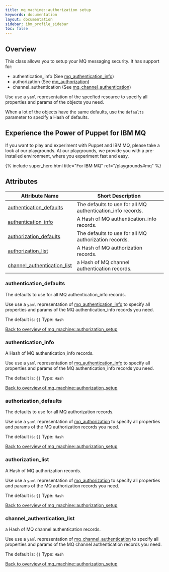 ```yaml
---
title: mq machine::authorization setup
keywords: documentation
layout: documentation
sidebar: ibm_profile_sidebar
toc: false
---
```

## Overview

This class allows you to setup your MQ messaging security. It has support for:

- authentication_info    (See [mq_authentication_info](/docs/mq_config/mq_authentication_info.html))
- authorization          (See [mq_authorization](/docs/mq_config/mq_authorization.html))
- channel_authentication (See [mq_channel_authentication](/docs/mq_config/mq_channel_authentication.html))

 Use use a `yaml` representation of the specfied resource to specify all properties and params of the objects you need. 
 
 When a lot of the objects  have the same defaults, use the `defaults` parameter to specify a Hash of defaults.






## Experience the Power of Puppet for IBM MQ

If you want to play and experiment with Puppet and IBM MQ, please take a look at our playgrounds. At our playgrounds, we provide you with a pre-installed environment, where you experiment fast and easy.

{% include super_hero.html title="For IBM MQ" ref="/playgrounds#mq" %}


## Attributes



Attribute Name                                                                              | Short Description                                           |
------------------------------------------------------------------------------------------- | ----------------------------------------------------------- |
[authentication_defaults](#mq_machine::authorization_setup_authentication_defaults)         | The defaults to use for all MQ authentication_info records. |
[authentication_info](#mq_machine::authorization_setup_authentication_info)                 | A Hash of MQ authentication_info records.                   |
[authorization_defaults](#mq_machine::authorization_setup_authorization_defaults)           | The defaults to use for all MQ authorization records.       |
[authorization_list](#mq_machine::authorization_setup_authorization_list)                   | A Hash of MQ authorization records.                         |
[channel_authentication_list](#mq_machine::authorization_setup_channel_authentication_list) | a Hash of MQ channel authentication records.                |




### authentication_defaults<a name='mq_machine::authorization_setup_authentication_defaults'>

The defaults to use for all MQ authentication_info records.

Use use a `yaml` representation of [mq_authentication_info](/docs/mq_config/mq_authentication_info.html) to specify all properties and params of the MQ authentication_info records you need. 

The default is: `{}`
Type: `Hash`


[Back to overview of mq_machine::authorization_setup](#attributes)

### authentication_info<a name='mq_machine::authorization_setup_authentication_info'>

A Hash of MQ authentication_info records.

Use use a `yaml` representation of [mq_authentication_info](/docs/mq_config/mq_authentication_info.html) to specify all properties and params of the MQ authentication_info records you need. 

The default is: `{}`
Type: `Hash`


[Back to overview of mq_machine::authorization_setup](#attributes)

### authorization_defaults<a name='mq_machine::authorization_setup_authorization_defaults'>

The defaults to use for all MQ authorization records.

Use use a `yaml` representation of [mq_authorization](/docs/mq_config/mq_authorization.html) to specify all properties and params of the MQ authorization records you need. 

The default is: `{}`
Type: `Hash`


[Back to overview of mq_machine::authorization_setup](#attributes)

### authorization_list<a name='mq_machine::authorization_setup_authorization_list'>

A Hash of MQ authorization records.

Use use a `yaml` representation of [mq_authorization](/docs/mq_config/mq_authorization.html) to specify all properties and params of the MQ authorization records you need. 

The default is: `{}`
Type: `Hash`


[Back to overview of mq_machine::authorization_setup](#attributes)

### channel_authentication_list<a name='mq_machine::authorization_setup_channel_authentication_list'>

a Hash of MQ channel authentication records.

Use use a `yaml` representation of [mq_channel_authentication](/docs/mq_config/mq_channel_authentication.html) to specify all properties and params of the MQ channel authentication records you need. 

The default is: `{}`
Type: `Hash`


[Back to overview of mq_machine::authorization_setup](#attributes)
